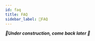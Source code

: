 ```yaml
---
id: faq
title: FAQ
sidebar_label: 🚧FAQ
---
```


_**🚧Under construction, come back later 🚧**_

<!--
- copy existing
- unit test
-->
